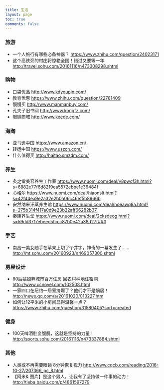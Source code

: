```yaml
---
title: 生活
layout: page
toc: true
comments: false
---
```

### 旅游
* 一个人旅行有哪些必备神器？
https://www.zhihu.com/question/24023171
* 这个高铁旁的村庄将惊艳全国！错过又要等一年
http://travel.sohu.com/20161116/n473308298.shtml

### 购物
* 口袋优品
http://www.kdyoupin.com/
* 教育优惠
https://www.zhihu.com/question/22781409
* 慢慢买 
http://www.manmanbuy.com/
* 孔夫子旧书网
http://www.kongfz.com/
* 眼镜商城
http://www.keede.com/

### 海淘
* 亚马逊中国
https://www.amazon.cn/
* 转运中国
https://www.uszcn.com/
* 什么值得买
http://haitao.smzdm.com/


### 养生
* 灸之堂美容养生工作室
https://www.nuomi.com/deal/v8pwcf3h.html?s=6882e77f6d8219ea5572ebbe1e36484f
* 心格尔
https://www.nuomi.com/deal/hiaonslt.html?s=42f44ea9e2a32e2b0a06c46ef5b8966b
* 安然纳米汗蒸养生馆
https://www.nuomi.com/deal/hoeawq8a.html?s=275b314f417a0d9e23b22aff66282b37
* 秦康养生堂
https://www.nuomi.com/deal/2cksdeog.html?s=59dd3717ebeec5fccc87b0e42a38d27f###

### 手艺
* 南昌一美女随手在苹果上切了个井字，神奇的一幕发生了......
http://mt.sohu.com/20160923/n469057300.shtml

### 房屋设计
* 80后姑娘弃城市百万住房 回农村种地住窑洞
http://www.ccnovel.com/102508.html
* 一家四口在纽约一居室挤爆了？他们才不是蜗居！
http://news.qq.com/a/20161020/013227.htm
* 如何让12平米的小房间显得温馨一点？
https://www.zhihu.com/question/31580405?sort=created

### 健身
* 100天啤酒肚变腹肌，这就是坚持的力量！
http://sports.sohu.com/20161116/n473337884.shtml

### 其他
* 人类或不再需要眼镜 8分钟恢复视力
http://www.cqcb.com/reading/2016-10-27/207366_pc_8.html
* 【阿米& 图片】是这个男人，让我有了坚持做一件事的动力！
http://tieba.baidu.com/p/4861597279